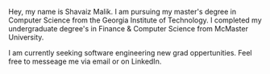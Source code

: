 


Hey, my name is Shavaiz Malik. I am pursuing my master's degree in Computer Science from the Georgia Institute of Technology.
I completed my undergraduate degree's in Finance & Computer Science from McMaster University. 


I am currently seeking software engineering new grad oppertunities. Feel free to messeage me via email or on LinkedIn. 